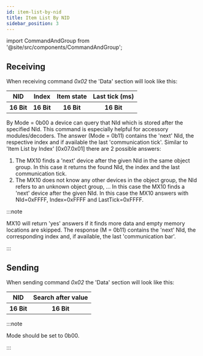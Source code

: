 ```yaml
---
id: item-list-by-nid
title: Item List By NID
sidebar_position: 3
---
```


import CommandAndGroup from '@site/src/components/CommandAndGroup';

<CommandAndGroup group="07" command="02"/>

## Receiving

When receiving command _0x02_ the 'Data' section will look like this:

<table>
  <tr>
    <th>NID</th>
    <th>Index</th>
    <th>Item state</th>
    <th>Last tick (ms)</th>
  </tr>
  <tr>
    <th>16 Bit</th>
    <th>16 Bit</th>
    <th>16 Bit</th>
    <th>16 Bit</th>
  </tr>
</table>

By Mode = 0b00 a device can query that NId which is stored after the specified NId. This command is especially helpful for accessory modules/decoders. The answer (Mode = 0b11) contains the 'next' NId, the respective index and if available the last 'communication tick'. Similar to 'Item List by Index' [0x07.0x01] there are 2 possible answers:

1. The MX10 finds a 'next' device after the given NId in the same object group. In this case it returns the found NId, the index and the last communication tick.
2. The MX10 does not know any other devices in the object group, the NId refers to an unknown object group, ... In this case the MX10 finds a 'next' device after the given NId. In this case the MX10 answers with NId=0xFFFF, Index=0xFFFF and LastTick=0xFFFF.

:::note

MX10 will return 'yes' answers if it finds more data and empty memory locations are skipped. The response (M = 0b11) contains the 'next' NId, the corresponding index and, if available, the last 'communication bar'.

:::

## Sending

When sending command _0x02_ the 'Data' section will look like this:

<table>
  <tr>
    <th>NID</th>
    <th>Search after value</th>
  </tr>
  <tr>
    <th>16 Bit</th>
    <th>16 Bit</th>
  </tr>
</table>

:::note

Mode should be set to 0b00.

:::
